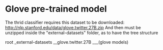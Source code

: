 # Glove pre-trained model 
The thrid classifier requires this dataset to be downloaded: http://nlp.stanford.edu/data/glove.twitter.27B.zip
And then must be unzipped inside the "external-datasets" folder, as to have the tree structure

root
_external-datasets
__glove.twitter.27B
___(glove models)
